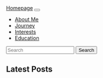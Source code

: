 <html lang="en">
 <head>
 <meta charset="UTF-8" />
 <meta name="viewport" content="width=device-width, initial-scale=1.0" />
<title>Portfolio Website</title>
 <link
href="https://cdn.jsdelivr.net/npm/bootstrap@5.3.2/dist/css/bootstrap.min.css"
 rel="stylesheet"
 integrity="sha384-
T3c6CoIi6uLrA9TneNEoa7RxnatzjcDSCmG1MXxSR1GAsXEV/Dwwykc2MPK8M2HN"
 crossorigin="anonymous"
 />
 </head>
 <body>
 <!-- Website content goes here -->
<nav class="navbar navbar-expand-lg bg-body-tertiary">
  <div class="container-fluid">
    <a class="navbar-brand" href="#">Homepage</a>
    <button class="navbar-toggler" type="button" data-bs-toggle="collapse" data-bs-target="#navbarSupportedContent" aria-controls="navbarSupportedContent" aria-expanded="false" aria-label="Toggle navigation">
      <span class="navbar-toggler-icon"></span>
    </button>
    <div class="collapse navbar-collapse" id="navbarSupportedContent">
      <ul class="navbar-nav me-auto mb-2 mb-lg-0">
        <li class="nav-item">
          <a class="nav-link active" href="###">About Me</a>
        </li>
        <li class="nav-item">
          <a class="nav-link active" href="###">Journey</a>
        </li>
        <li class="nav-item">
         <a class="nav-link active" href="###">Interests</a>
        </li>
        <li class="nav-item">
         <a class="nav-link active" href="###">Education</a>
        </li>
      </ul>
      <form class="d-flex" role="search">
        <input class="form-control me-2" type="search" placeholder="Search" aria-label="Search">
        <button class="btn btn-outline-success" type="submit">Search</button>
      </form>
    </div>
  </div>
</nav>
  
 <script

src="https://cdn.jsdelivr.net/npm/bootstrap@5.3.2/dist/js/bootstrap.bundle.min.js"
 integrity="sha384-
C6RzsynM9kWDrMNeT87bh95OGNyZPhcTNXj1NW7RuBCsyN/o0jlpcV8Qyq46cDfL"
 crossorigin="anonymous"
 ></script>
 </body>
</html>


<!-- Blog Posts Section Starts -->
 <section class="py-8">
 <div class="container mx-auto">
 <h2 class="text-3xl font-bold mb-4">Latest Posts</h2>
 <!-- Blog Post Cards (you can customize this section) -->
 <!-- Repeat the above block for other blog posts -->
 </div>
 </section>
 <!-- Blog Posts Section Ends -->
 </body>
</html>
